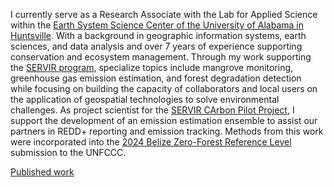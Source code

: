 I currently serve as a Research Associate with the Lab for Applied Science within the [Earth System Science Center of the University of Alabama in Huntsville](https://www.uah.edu/essc). With a background in geographic information systems, earth sciences, and data analysis and over 7 years of experience supporting conservation and ecosystem management. Through my work supporting the [SERVIR program](https://science.nasa.gov/category/missions/servir/), specialize topics include mangrove monitoring, greenhouse gas emission estimation, and forest degradation detection while focusing on building the capacity of collaborators and local users on the application of geospatial technologies to solve environmental challenges. As project scientist for the [SERVIR CArbon Pilot Project](https://s-cap.servirglobal.net/), I support the development of an emission estimation ensemble to assist our partners in REDD+ reporting and emission tracking. Methods from this work were incorporated into the [2024 Belize Zero-Forest Reference Level](https://redd.unfccc.int/media/belize-zero-forest-reference-level-report-2024.pdf) submission to the UNFCCC.  

[Published work](https://scholar.google.com/citations?hl=en&user=Nwfqk5EAAAAJ)

